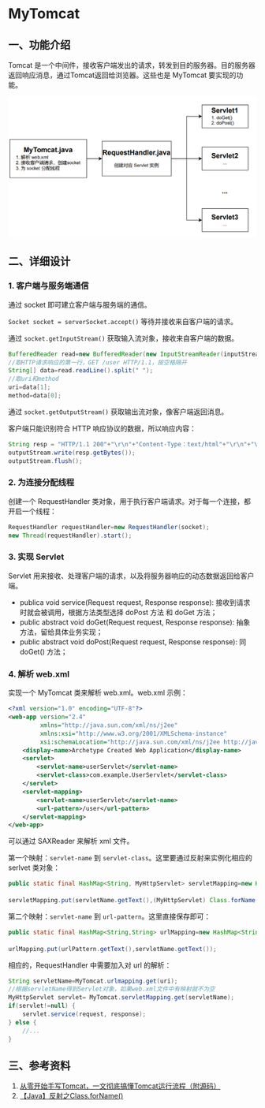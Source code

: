 # MyTomcat

## 一、功能介绍

Tomcat 是一个中间件，接收客户端发出的请求，转发到目的服务器。目的服务器返回响应消息，通过Tomcat返回给浏览器。这些也是 MyTomcat 要实现的功能。

![Alt text](image.png)

## 二、详细设计

### 1. 客户端与服务端通信

通过 socket 即可建立客户端与服务端的通信。

`Socket socket = serverSocket.accept()` 等待并接收来自客户端的请求。

通过 `socket.getInputStream()` 获取输入流对象，接收来自客户端的数据。

```java
BufferedReader read=new BufferedReader(new InputStreamReader(inputStream,"utf-8"));
//取HTTP请求响应的第一行，GET /user HTTP/1.1，按空格隔开
String[] data=read.readLine().split(" ");
//取uri和method
uri=data[1];
method=data[0];
```

通过 `socket.getOutputStream()` 获取输出流对象，像客户端返回消息。

客户端只能识别符合 HTTP 响应协议的数据，所以响应内容：
```java
String resp = "HTTP/1.1 200"+"\r\n"+"Content-Type：text/html"+"\r\n"+"\r\n"+resp_msg;
outputStream.write(resp.getBytes());
outputStream.flush();
```

### 2. 为连接分配线程

创建一个 RequestHandler 类对象，用于执行客户端请求。对于每一个连接，都开启一个线程：
```java
RequestHandler requestHandler=new RequestHandler(socket);
new Thread(requestHandler).start();
```

### 3. 实现 Servlet

Servlet 用来接收、处理客户端的请求，以及将服务器响应的动态数据返回给客户端。

- publica void service(Request request, Response response): 接收到请求时就会被调用，根据方法类型选择 doPost 方法 和 doGet 方法；
- public abstract void doGet(Request request, Response response): 抽象方法，留给具体业务实现；
- public abstract void doPost(Request request, Response response): 同 doGet() 方法；

### 4. 解析 web.xml

实现一个 MyTomcat 类来解析 web.xml。web.xml 示例：
```xml
<?xml version="1.0" encoding="UTF-8"?>
<web-app version="2.4"
         xmlns="http://java.sun.com/xml/ns/j2ee"
         xmlns:xsi="http://www.w3.org/2001/XMLSchema-instance"
         xsi:schemaLocation="http://java.sun.com/xml/ns/j2ee http://java.sun.com/xml/ns/j2ee/web-app_2_4.xsd">
    <display-name>Archetype Created Web Application</display-name>
    <servlet>
        <servlet-name>userServlet</servlet-name>
        <servlet-class>com.example.UserServlet</servlet-class>
    </servlet>
    <servlet-mapping>
        <servlet-name>userServlet</servlet-name>
        <url-pattern>/user</url-pattern>
    </servlet-mapping>
</web-app>
```

可以通过 SAXReader 来解析 xml 文件。

第一个映射：`servlet-name` 到 `servlet-class`。这里要通过反射来实例化相应的 serlvet 类对象：

```java
public static final HashMap<String, MyHttpServlet> servletMapping=new HashMap<String, MyHttpServlet>();

servletMapping.put(servletName.getText(),(MyHttpServlet) Class.forName(servletClass.getText().trim()).newInstance());
```

第二个映射：`servlet-name` 到 `url-pattern`。这里直接保存即可：

```java
public static final HashMap<String,String> urlMapping=new HashMap<String, String>();

urlMapping.put(urlPattern.getText(),servletName.getText());
```

相应的，RequestHandler 中需要加入对 url 的解析：

```java
String servletName=MyTomcat.urlmapping.get(uri);
//根据servletName得到Servlet对象，如果web.xml文件中有映射就不为空
MyHttpServlet servlet= MyTomcat.servletMapping.get(servletName);
if(servlet!=null) {
    servlet.service(request, response);
} else {
    //...
}
```


## 三、参考资料
1. [从零开始手写Tomcat，一文彻底搞懂Tomcat运行流程（附源码）](https://blog.csdn.net/qq_41973594/article/details/102712793)
2. [【Java】反射之Class.forName()](https://blog.csdn.net/wk1134314305/article/details/77951644)
